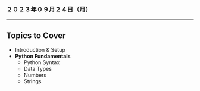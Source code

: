 ### ２０２３年０９月２４日（月）

---

## Topics to Cover
- Introduction & Setup
- **Python Fundamentals**
    - Python Syntax
    - Data Types
    - Numbers
    - Strings
